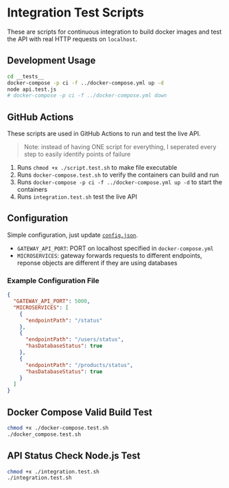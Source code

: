 # Integration Test Scripts

These are scripts for continuous integration to build docker images and test the API with real HTTP requests on `localhost`.

## Development Usage
```sh
cd __tests__
docker-compose -p ci -f ../docker-compose.yml up -d
node api.test.js
# docker-compose -p ci -f ../docker-compose.yml down
```

## GitHub Actions
These scripts are used in GitHub Actions to run and test the live API.

> Note: instead of having ONE script for everything, I seperated every step to easily identify points of failure

1. Runs `chmod +x ./script.test.sh` to make file executable
2. Runs `docker-compose.test.sh` to verify the containers can build and run
3. Runs `docker-compose -p ci -f ../docker-compose.yml up -d` to start the containers
5. Runs `integration.test.sh` test the live API

## Configuration
Simple configuration, just update [`config.json`](./config.json).

- `GATEWAY_API_PORT`: PORT on localhost specified in `docker-compose.yml`
- `MICROSERVICES`: gateway forwards requests to different endpoints, reponse objects are different if they are using databases

### Example Configuration File
```json
{
  "GATEWAY_API_PORT": 5000,
  "MICROSERVICES": [
    {
      "endpointPath": "/status"
    },
    {
      "endpointPath": "/users/status",
      "hasDatabaseStatus": true
    },
    {
      "endpointPath": "/products/status",
      "hasDatabaseStatus": true
    }
  ]
}
```

## Docker Compose Valid Build Test
```sh
chmod +x ./docker-compose.test.sh
./docker_compose.test.sh
```

## API Status Check Node.js Test
```sh
chmod +x ./integration.test.sh
./integration.test.sh
```